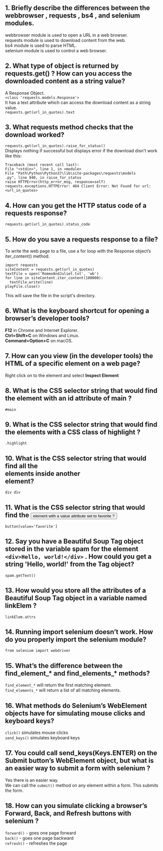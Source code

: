 ## 1. Briefly describe the differences between the webbrowser , requests , bs4 , and selenium modules.

webbrowser module is used to open a URL in a web browser.<br />
requests module is used to download content from the web.<br />
bs4 module is used to parse HTML.<br />
selenium module is used to control a web browser.

## 2. What type of object is returned by requests.get() ? How can you access the downloaded content as a string value?

A Response Object.<br />
`<class 'requests.models.Response'>`<br />
It has a text attribute which can access the download content as a string value.<br />
`requests.get(url_in_quotes).text`

## 3. What requests method checks that the download worked?

`requests.get(url_in_quotes).raise_for_status()`<br />
Displays nothing if successful but displays error if the download disn't work like this:
```
Traceback (most recent call last):
File "<stdin>", line 1, in <module>
File "Path\Python\Python37\lib\site-packages\requests\models
.py", line 940, in raise_for_status
raise HTTPError(http_error_msg, response=self)
requests.exceptions.HTTPError: 404 Client Error: Not Found for url: <url_in_quotes>
```

## 4. How can you get the HTTP status code of a requests response?

`requests.get(url_in_quotes).status_code`

## 5. How do you save a requests response to a file?

To write the web page to a file, use a for loop with the Response object’s iter_content() method.
```
import requests
siteContent = requests.get(url_in_quotes)
textFile = open('RomeoAndJuliet.txt', 'wb')
for line in siteContent.iter_content(100000):
  textFile.write(line)
playFile.close()
```
This will save the file in the script's directory.

## 6. What is the keyboard shortcut for opening a browser’s developer tools?

**F12** in Chrome and Internet Explorer.<br />
**Ctrl+Shift+C** on Windows and Linux.<br />
**Command+Option+C** on macOS.

## 7. How can you view (in the developer tools) the HTML of a specific element on a web page?

Right click on to the element and select **Inspect Element**

## 8. What is the CSS selector string that would find the element with an id attribute of main ?

`#main`

## 9. What is the CSS selector string that would find the elements with a CSS class of highlight ?

`.highlight`

## 10. What is the CSS selector string that would find all the <div> elements inside another <div> element?

`div div`

## 11. What is the CSS selector string that would find the <button> element with a value attribute set to favorite ?

`button[value='favorite']`

## 12. Say you have a Beautiful Soup Tag object stored in the variable spam for the element `<div>Hello, world!</div>` . How could you get a string 'Hello, world!' from the Tag object?

`spam.getText()`

## 13. How would you store all the attributes of a Beautiful Soup Tag object in a variable named linkElem ?

`linkElem.attrs`

## 14. Running import selenium doesn’t work. How do you properly import the selenium module?

`from selenium import webdriver`

## 15. What’s the difference between the find_element_* and find_elements_* methods?

`find_element_*` will return the first matching element.<br />
`find_elements_*` will return a list of all matching elements.

## 16. What methods do Selenium’s WebElement objects have for simulating mouse clicks and keyboard keys?

`click()` simulates mouse clicks<br />
`send_keys()` simulates keyboard keys

## 17. You could call send_keys(Keys.ENTER) on the Submit button’s WebElement object, but what is an easier way to submit a form with selenium ?

Yes there is an easier way.<br />
We can call the `submit()` method on any element within a form. This submits the form.

## 18. How can you simulate clicking a browser’s Forward, Back, and Refresh buttons with selenium ?
`forward()` - goes one page forward<br />
`back()` - goes one page backward<br />
`refresh()` - refreshes the page
